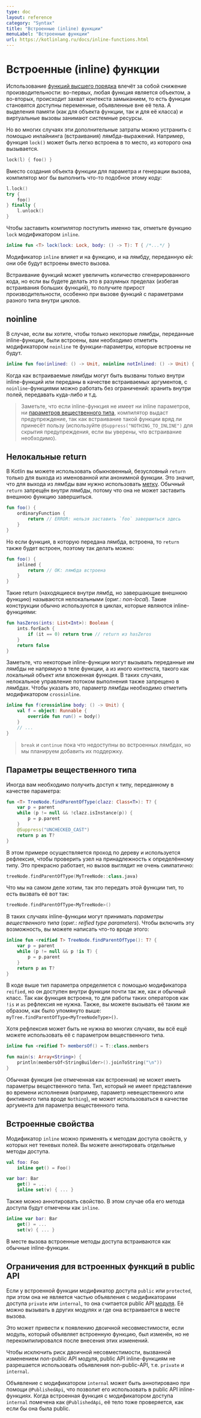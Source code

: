 ```yaml
---
type: doc
layout: reference
category: "Syntax"
title: "Встроенные (inline) функции"
menuLabel: "Встроенные функции"
url: https://kotlinlang.ru/docs/inline-functions.html
---
```


<!-- При переводе статьи оригинальная версия была от 07 October 2021 -->

<!-- # Inline functions -->
# Встроенные (inline) функции

<!-- Using [higher-order functions](lambdas.md) imposes certain runtime penalties: each function is an object, and it captures
a closure. A closure is a scope of variables that can be accessed in the body of the function.
Memory allocations (both for function objects and classes) and virtual calls introduce runtime overhead. -->
Использование [функций высшего порядка](lambdas.html) влечёт за собой снижение производительности: во-первых, любая
функция является объектом, а во-вторых, происходит захват контекста замыканием, то есть функции становятся доступны
переменные, объявленные вне её тела. А выделения памяти (как для объекта функции, так и для её класса) и виртуальные
вызовы занимают системные ресурсы.

<!-- But it appears that in many cases this kind of overhead can be eliminated by inlining the lambda expressions.
The functions shown below are good examples of this situation. The `lock()` function could be easily inlined at call-sites.
Consider the following case: -->
Но во многих случаях эти дополнительные затраты можно устранить с помощью инлайнинга (встраивания) лямбда-выражений.
Например, функция `lock()` может быть легко встроена в то место, из которого она вызывается.

```kotlin
lock(l) { foo() }
```

<!-- Instead of creating a function object for the parameter and generating a call, the compiler could emit the following code: -->
Вместо создания объекта функции для параметра и генерации вызова, компилятор мог бы выполнить что-то подобное этому коду:

```kotlin
l.lock()
try {
    foo()
} finally {
    l.unlock()
}
```

<!--To make the compiler do this, mark the `lock()` function with the `inline` modifier:-->
Чтобы заставить компилятор поступить именно так, отметьте функцию `lock` модификатором `inline`.

```kotlin
inline fun <T> lock(lock: Lock, body: () -> T): T { /*...*/ }
```

<!-- The `inline` modifier affects both the function itself and the lambdas passed to it: all of those will be inlined
into the call site. -->
Модификатор `inline` влияет и на функцию, и на лямбду, переданную ей: они обе будут встроены вместо вызова.

<!-- Inlining may cause the generated code to grow. However, if you do it in a reasonable way (avoiding inlining large
functions), it will pay off in performance, especially at "megamorphic" call-sites inside loops. -->
Встраивание функций может увеличить количество сгенерированного кода, но если вы будете делать это в разумных пределах
(избегая встраивания больших функций), то получите прирост производительности, особенно при вызове функций с параметрами
разного типа внутри циклов.

<a name="noinline"></a>

## noinline

<!-- If you don’t want all of the lambdas passed to an inline function to be inlined, mark some of your function
parameters with the `noinline` modifier: -->
В случае, если вы хотите, чтобы только некоторые лямбды, переданные inline-функции, были встроены,
вам необходимо отметить модификатором `noinline` те функции-параметры, которые встроены не будут.

```kotlin
inline fun foo(inlined: () -> Unit, noinline notInlined: () -> Unit) { /*...*/ }
```

<!-- Inlinable lambdas can only be called inside inline functions or passed as inlinable arguments. `noinline` lambdas,
however, can be manipulated in any way you like, including being stored in fields or passed around. -->
Когда как встраиваемые лямбды могут быть вызваны только внутри inline-функций или переданы в качестве встраиваемых
аргументов, с `noinline`-функциями можно работать без ограничений: хранить внутри полей, передавать куда-либо и т.д.

<!-- > If an inline function has no inlinable function parameters and no
> [reified type parameters](#reified-type-parameters), the compiler will issue a warning, since inlining such functions
> is very unlikely to be beneficial (you can use the `@Suppress("NOTHING_TO_INLINE")` annotation to suppress the warning
> if you are sure the inlining is needed). -->
> Заметьте, что если inline-функция не имеет ни inline параметров, ни [параметров вещественного типа](#reified-type-parameters),
> компилятор выдаст предупреждение, так как встраивание такой функции вряд ли принесёт пользу (используйте
> `@Suppress("NOTHING_TO_INLINE")` для скрытия предупреждения, если вы уверены, что встраивание необходимо).

<a name="non-local-returns"></a>

<!-- ## Non-local returns -->
## Нелокальные return

<!-- In Kotlin, you can only use a normal, unqualified `return` to exit a named function or an anonymous function.
To exit a lambda, use a [label](returns.md#return-to-labels). A bare `return` is forbidden
inside a lambda because a lambda cannot make the enclosing function `return`: -->
В Kotlin вы можете использовать обыкновенный, безусловный `return` только для выхода из именованной или анонимной
функции. Это значит, что для выхода из лямбды вам нужно использовать [метку](returns.html#return-to-labels).
Обычный `return` запрещён внутри лямбды, потому что она не может заставить внешнюю функцию завершиться.

```kotlin
fun foo() {
    ordinaryFunction {
        return // ERROR: нельзя заставить `foo` завершиться здесь
    }
}
```

<!-- But if the function the lambda is passed to is inlined, the return can be inlined, as well. So it is allowed: -->
Но если функция, в которую передана лямбда, встроена, то `return` также будет встроен, поэтому так делать можно:

```kotlin
fun foo() {
    inlined {
        return // OK: лямбда встроена
    }
}
```

<!-- Such returns (located in a lambda, but exiting the enclosing function) are called *non-local* returns. This sort of
construct usually occurs in loops, which inline functions often enclose: -->
Такие return (находящиеся внутри лямбд, но завершающие внешнюю функцию) называются нелокальными (ориг.: *non-local*).
Такие конструкции обычно используются в циклах, которые являются inline-функциями:

```kotlin
fun hasZeros(ints: List<Int>): Boolean {
    ints.forEach {
        if (it == 0) return true // return из hasZeros
    }
    return false
}
```

<!-- Note that some inline functions may call the lambdas passed to them as parameters not directly from the function body,
but from another execution context, such as a local object or a nested function. In such cases, non-local control flow
is also not allowed in the lambdas. To indicate that the lambda parameter of the inline function cannot use non-local
returns, mark the lambda parameter with the `crossinline` modifier: -->
Заметьте, что некоторые inline-функции могут вызывать переданные им лямбды не напрямую в теле функции, а из иного
контекста, такого как локальный объект или вложенная функция. В таких случаях, нелокальное управление потоком выполнения
также запрещено в лямбдах. Чтобы указать это, параметр лямбды необходимо отметить модификатором `crossinline`.

```kotlin
inline fun f(crossinline body: () -> Unit) {
    val f = object: Runnable {
        override fun run() = body()
    }
    // ...
}
```


<!-- > `break` and `continue` are not yet available in inlined lambdas, but we are planning to support them, too. -->
> `break` и `continue` пока что недоступны во встроенных лямбдах, но мы планируем добавить их поддержку.

<a name="reified-type-parameters"></a>

<!-- ## Reified type parameters -->
## Параметры вещественного типа

<!--Sometimes you need to access a type passed as a parameter:-->
Иногда вам необходимо получить доступ к типу, переданному в качестве параметра:

```kotlin
fun <T> TreeNode.findParentOfType(clazz: Class<T>): T? {
    var p = parent
    while (p != null && !clazz.isInstance(p)) {
        p = p.parent
    }
    @Suppress("UNCHECKED_CAST")
    return p as T?
}
```

<!-- Here, you walk up a tree and use reflection to check whether a node has a certain type.
It’s all fine, but the call site is not very pretty: -->
В этом примере осуществляется проход по дереву и используется рефлексия, чтобы проверить узел на принадлежность к
определённому типу. Это прекрасно работает, но вызов выглядит не очень симпатично:

```kotlin
treeNode.findParentOfType(MyTreeNode::class.java)
```

<!-- A better solution would be to simply pass a type to this function. You can call it as follows: -->
Что мы на самом деле хотим, так это передать этой функции тип, то есть вызвать её вот так:

```kotlin
treeNode.findParentOfType<MyTreeNode>()
```

<!-- To enable this, inline functions support *reified type parameters*, so you can write something like this: -->
В таких случаях inline-функции могут принимать *параметры вещественного типа* (ориг.: *reified type parameters*).
Чтобы включить эту возможность, вы можете написать что-то вроде этого:

```kotlin
inline fun <reified T> TreeNode.findParentOfType(): T? {
    var p = parent
    while (p != null && p !is T) {
        p = p.parent
    }
    return p as T?
}
```

<!--The code above qualifies the type parameter with the `reified` modifier to make it accessible inside the function,
almost as if it were a normal class. Since the function is inlined, no reflection is needed and normal operators like `!is`
and `as` are now available for you to use. Also, you can call the function as shown above: `myTree.findParentOfType<MyTreeNodeType>()`.-->
В коде выше тип параметра определяется с помощью модификатора `reified`, но он доступен внутри функции почти так же, как
и обычный класс. Так как функция встроена, то для работы таких операторов как `!is` и `as` рефлексия не нужна. Также, вы
можете вызывать её таким же образом, как было упомянуто выше: `myTree.findParentOfType<MyTreeNodeType>()`.

<!-- Though reflection may not be needed in many cases, you can still use it with a reified type parameter: -->
Хотя рефлексия может быть не нужна во многих случаях, вы всё ещё можете использовать её с параметром вещественного типа.

```kotlin
inline fun <reified T> membersOf() = T::class.members

fun main(s: Array<String>) {
    println(membersOf<StringBuilder>().joinToString("\n"))
}
```

<!--Normal functions (not marked as inline) cannot have reified parameters.
A type that does not have a run-time representation (for example, a non-reified type parameter or a fictitious type like
`Nothing`) cannot be used as an argument for a reified type parameter.-->

Обычная функция (не отмеченная как встроенная) не может иметь параметры вещественного типа. Тип, который не имеет
представление во времени исполнения (например, параметр невещественного или фиктивного типа вроде `Nothing`), не может
использоваться в качестве аргумента для параметра вещественного типа.

<a name="inline-properties"></a>

<!-- ## Inline properties -->
## Встроенные свойства

<!-- The `inline` modifier can be used on accessors of properties that don't have backing fields.
You can annotate individual property accessors: -->
Модификатор `inline` можно применять к методам доступа свойств, у которых нет теневых полей. Вы можете аннотировать
отдельные методы доступа.

```kotlin
val foo: Foo
    inline get() = Foo()

var bar: Bar
    get() = ...
    inline set(v) { ... }
```

<!-- You can also annotate an entire property, which marks both of its accessors as `inline`: -->
Также можно аннотировать свойство. В этом случае оба его метода доступа будут отмечены как `inline`.

```kotlin
inline var bar: Bar
    get() = ...
    set(v) { ... }
```

<!-- At the call site, inline accessors are inlined as regular inline functions. -->
В месте вызова встроенные методы доступа встраиваются как обычные inline-функции.

<a name="restrictions-for-public-api-inline-functions"></a>

<!-- ## Restrictions for public API inline functions -->
## Ограничения для встроенных функций в public API

<!-- When an inline function is `public` or `protected` but is not a part of a `private` or `internal` declaration,
it is considered a [module](visibility-modifiers.md#modules)'s public API. It can be called in other modules and is
inlined at such call sites as well. -->
Если у встроенной функции модификатор доступа `public` или `protected`, при этом она не является частью объявления с
модификаторами доступа `private` или `internal`, то она считается public API [модуля](visibility-modifiers.html#modules).
Её можно вызывать в других модулях и где она встраивается в месте вызова.

<!-- This imposes certain risks of binary incompatibility caused by changes in the module that declares an inline function in
case the calling module is not re-compiled after the change. -->
Это может привести к появлению двоичной несовместимости, если модуль, который объявляет встроенную функцию, был изменён,
но не перекомпилировался после внесения этих изменений.

<!-- To eliminate the risk of such incompatibility being introduced by a change in a *non*-public API of a module, public
API inline functions are not allowed to use non-public-API declarations, i.e. `private` and `internal` declarations and
their parts, in their bodies. -->
Чтобы исключить риск двоичной несовместимости, вызванной изменением *non*-public API модуля, public API inline-функциям
не разрешается использовать объявления non-public-API, т.е. `private` и `internal`.

<!-- An `internal` declaration can be annotated with `@PublishedApi`, which allows its use in public API inline functions.
When an `internal` inline function is marked as `@PublishedApi`, its body is checked too, as if it were public. -->
Объявление с модификатором `internal` может быть аннотировано при помощи `@PublishedApi`, что позволит его использовать
в public API inline-функциях. Когда встроенная функция с модификатором доступа `internal` помечена как `@PublishedApi`,
её тело тоже проверяется, как если бы она была public.
